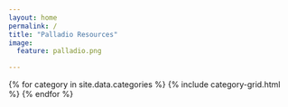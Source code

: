 ```yaml
---
layout: home
permalink: /
title: "Palladio Resources"
image:
  feature: palladio.png

---
```


<div class="tiles">
{% for category in site.data.categories %}
	{% include category-grid.html %}
{% endfor %}
</div><!-- /.tiles -->
